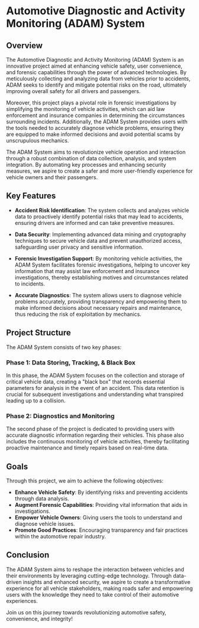 # Automotive Diagnostic and Activity Monitoring (ADAM) System

## Overview
The Automotive Diagnostic and Activity Monitoring (ADAM) System is an innovative project aimed at enhancing vehicle safety, user convenience, and forensic capabilities through the power of advanced technologies. By meticulously collecting and analyzing data from vehicles prior to accidents, ADAM seeks to identify and mitigate potential risks on the road, ultimately improving overall safety for all drivers and passengers.

Moreover, this project plays a pivotal role in forensic investigations by simplifying the monitoring of vehicle activities, which can aid law enforcement and insurance companies in determining the circumstances surrounding incidents. Additionally, the ADAM System provides users with the tools needed to accurately diagnose vehicle problems, ensuring they are equipped to make informed decisions and avoid potential scams by unscrupulous mechanics.

The ADAM System aims to revolutionize vehicle operation and interaction through a robust combination of data collection, analysis, and system integration. By automating key processes and enhancing security measures, we aspire to create a safer and more user-friendly experience for vehicle owners and their passengers.

## Key Features
- **Accident Risk Identification**: The system collects and analyzes vehicle data to proactively identify potential risks that may lead to accidents, ensuring drivers are informed and can take preventive measures.
  
- **Data Security**: Implementing advanced data mining and cryptography techniques to secure vehicle data and prevent unauthorized access, safeguarding user privacy and sensitive information.

- **Forensic Investigation Support**: By monitoring vehicle activities, the ADAM System facilitates forensic investigations, helping to uncover key information that may assist law enforcement and insurance investigations, thereby establishing motives and circumstances related to incidents.

- **Accurate Diagnostics**: The system allows users to diagnose vehicle problems accurately, providing transparency and empowering them to make informed decisions about necessary repairs and maintenance, thus reducing the risk of exploitation by mechanics.

## Project Structure
The ADAM System consists of two key phases:

### Phase 1: Data Storing, Tracking, & Black Box
In this phase, the ADAM System focuses on the collection and storage of critical vehicle data, creating a "black box" that records essential parameters for analysis in the event of an accident. This data retention is crucial for subsequent investigations and understanding what transpired leading up to a collision.

### Phase 2: Diagnostics and Monitoring
The second phase of the project is dedicated to providing users with accurate diagnostic information regarding their vehicles. This phase also includes the continuous monitoring of vehicle activities, thereby facilitating proactive maintenance and timely repairs based on real-time data.

## Goals
Through this project, we aim to achieve the following objectives:
- **Enhance Vehicle Safety**: By identifying risks and preventing accidents through data analysis.
- **Augment Forensic Capabilities**: Providing vital information that aids in investigations.
- **Empower Vehicle Owners**: Giving users the tools to understand and diagnose vehicle issues.
- **Promote Good Practices**: Encouraging transparency and fair practices within the automotive repair industry.

## Conclusion
The ADAM System aims to reshape the interaction between vehicles and their environments by leveraging cutting-edge technology. Through data-driven insights and enhanced security, we aspire to create a transformative experience for all vehicle stakeholders, making roads safer and empowering users with the knowledge they need to take control of their automotive experiences. 

Join us on this journey towards revolutionizing automotive safety, convenience, and integrity! 
